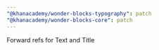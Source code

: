 ```yaml
---
"@khanacademy/wonder-blocks-typography": patch
"@khanacademy/wonder-blocks-core": patch
---
```


Forward refs for Text and Title
